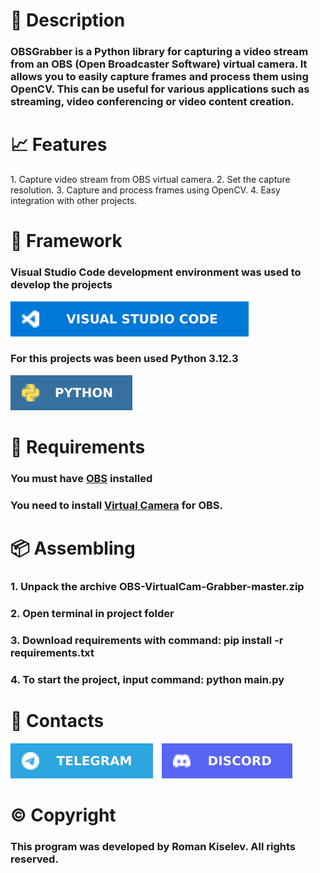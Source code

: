 <h1>📝 Description</h1>
<h3>OBSGrabber is a Python library for capturing a video stream from an OBS (Open Broadcaster Software) virtual camera. It allows you to easily capture frames and process them using OpenCV. This can be useful for various applications such as streaming, video conferencing or video content creation.</h3>

<h1>📈 Features</h1>
<p>
  1. Capture video stream from OBS virtual camera.
  2. Set the capture resolution.
  3. Capture and process frames using OpenCV.
  4. Easy integration with other projects.
</p>

<h1>🔨 Framework</h1>
<p>
    <h3>Visual Studio Code development environment was used to develop the projects</h3>
    <a href="https://code.visualstudio.com/"><img src="https://github.com/Kise1ev/Kise1ev/blob/master/Icons/VSCode-Square.svg"/></a>
    <h3>For this projects was been used Python 3.12.3</h3>
    <a href="https://www.python.org/downloads/release/python-3123/"><img src="https://github.com/Kise1ev/Kise1ev/blob/master/Icons/Python-Square.svg"/></a>
</p>

<h1>📜 Requirements</h1>
<h3>You must have <a href="https://obsproject.com/download">OBS</a> installed</h3>
<h3>You need to install <a href="https://obsproject.com/forum/resources/obs-virtualcam.949/">Virtual Camera</a> for OBS.</h3>

<h1>📦 Assembling</h1>
<h3>1. Unpack the archive OBS-VirtualCam-Grabber-master.zip</h3>
<h3>2. Open terminal in project folder</h3>
<h3>3. Download requirements with command: pip install -r requirements.txt</h3>
<h3>4. To start the project, input command: python main.py</h3>

<h1>💬 Contacts</h1>
<p>
    <a href="https://t.me/kisxlka"><img src="https://github.com/Kise1ev/Kise1ev/blob/master/Icons/Telegram-Square.svg" style="margin-right: 10px;"/></a>
    <a href="https://discordapp.com/users/1013231151177023559"><img src="https://github.com/Kise1ev/Kise1ev/blob/master/Icons/Discord-Square.svg" style="margin-right: 10px;"/></a>
</p>

<h1>©️ Copyright</h1>
<h3>This program was developed by Roman Kiselev. All rights reserved.</h3>
